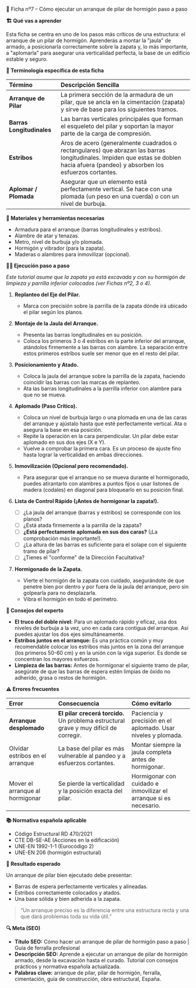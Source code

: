 🧱 Ficha nº7 – Cómo ejecutar un arranque de pilar de hormigón paso a paso

**🏗️ Qué vas a aprender**

Esta ficha se centra en uno de los pasos más críticos de una estructura: el arranque de un pilar de hormigón. Aprenderás a montar la "jaula" de armado, a posicionarla correctamente sobre la zapata y, lo más importante, a "aplomarla" para asegurar una verticalidad perfecta, la base de un edificio estable y seguro.

**📖 Terminología específica de esta ficha**

| Término | Descripción Sencilla |
| :--- | :--- |
| **Arranque de Pilar** | La primera sección de la armadura de un pilar, que se ancla en la cimentación (zapata) y sirve de base para los siguientes tramos. |
| **Barras Longitudinales** | Las barras verticales principales que forman el esqueleto del pilar y soportan la mayor parte de la carga de compresión. |
| **Estribos** | Aros de acero (generalmente cuadrados o rectangulares) que abrazan las barras longitudinales. Impiden que estas se doblen hacia afuera (pandeo) y absorben los esfuerzos cortantes. |
| **Aplomar / Plomada** | Asegurar que un elemento está perfectamente vertical. Se hace con una plomada (un peso en una cuerda) o con un nivel de burbuja. |

**🧱 Materiales y herramientas necesarias**

- Armadura para el arranque (barras longitudinales y estribos).
- Alambre de atar y tenazas.
- Metro, nivel de burbuja y/o plomada.
- Hormigón y vibrador (para la zapata).
- Maderas o alambres para inmovilizar (opcional).

**👷‍♂️ Ejecución paso a paso**

*Este tutorial asume que la zapata ya está excavada y con su hormigón de limpieza y parrilla inferior colocados (ver Fichas nº2, 3 o 4).* 

1.  **Replanteo del Eje del Pilar.**
    - Marca con precisión sobre la parrilla de la zapata dónde irá ubicado el pilar según los planos.

2.  **Montaje de la Jaula del Arranque.**
    - Presenta las barras longitudinales en su posición.
    - Coloca los primeros 3 o 4 estribos en la parte inferior del arranque, atándolos firmemente a las barras con alambre. La separación entre estos primeros estribos suele ser menor que en el resto del pilar.

3.  **Posicionamiento y Atado.**
    - Coloca la jaula del arranque sobre la parrilla de la zapata, haciendo coincidir las barras con las marcas de replanteo.
    - Ata las barras longitudinales a la parrilla inferior con alambre para que no se mueva.

4.  **Aplomado (Paso Crítico).**
    - Coloca un nivel de burbuja largo o una plomada en una de las caras del arranque y ajústalo hasta que esté perfectamente vertical. Ata o asegura la base en esa posición.
    - Repite la operación en la cara perpendicular. Un pilar debe estar aplomado en sus dos ejes (X e Y).
    - Vuelve a comprobar la primera cara. Es un proceso de ajuste fino hasta lograr la verticalidad en ambas direcciones.

5.  **Inmovilización (Opcional pero recomendado).**
    - Para asegurar que el arranque no se mueva durante el hormigonado, puedes atirantarlo con alambres a puntos fijos o usar listones de madera (codales) en diagonal para bloquearlo en su posición final.

6.  **Lista de Control Rápido (¡Antes de hormigonar la zapata!).**
    - [ ] ¿La jaula del arranque (barras y estribos) se corresponde con los planos?
    - [ ] ¿Está atada firmemente a la parrilla de la zapata?
    - [ ] **¿Está perfectamente aplomada en sus dos caras?** (¡La comprobación más importante!).
    - [ ] ¿La altura de las barras es suficiente para el solape con el siguiente tramo de pilar?
    - [ ] ¿Tienes el "conforme" de la Dirección Facultativa?

7.  **Hormigonado de la Zapata.**
    - Vierte el hormigón de la zapata con cuidado, asegurándote de que penetre bien por dentro y por fuera de la jaula del arranque, pero sin golpearla para no desplazarla.
    - Vibra el hormigón en todo el perímetro.

**💬 Consejos del experto**

- **El truco del doble nivel:** Para un aplomado rápido y eficaz, usa dos niveles de burbuja a la vez, uno en cada cara contigua del arranque. Así puedes ajustar los dos ejes simultáneamente.
- **Estribos juntos en el arranque:** Es una práctica común y muy recomendable colocar los estribos más juntos en la zona del arranque (los primeros 50-60 cm) y en la unión con la viga superior. Es donde se concentran los mayores esfuerzos.
- **Limpieza de las barras:** Antes de hormigonar el siguiente tramo de pilar, asegúrate de que las barras de espera estén limpias de óxido no adherido, grasa o restos de hormigón.

**⚠️ Errores frecuentes**

| Error | Consecuencia | Cómo evitarlo |
| :--- | :--- | :--- |
| **Arranque desplomado** | **El pilar crecerá torcido.** Un problema estructural grave y muy difícil de corregir. | Paciencia y precisión en el aplomado. Usar niveles y plomada. |
| Olvidar estribos en el arranque | La base del pilar es más vulnerable al pandeo y a esfuerzos cortantes. | Montar siempre la jaula completa antes de hormigonar. |
| Mover el arranque al hormigonar | Se pierde la verticalidad y la posición exacta del pilar. | Hormigonar con cuidado e inmovilizar el arranque si es necesario. |

**📚 Normativa española aplicable**

- Código Estructural RD 470/2021
- CTE DB-SE-AE (Acciones en la edificación)
- UNE-EN 1992-1-1 (Eurocódigo 2)
- UNE-EN 206 (hormigón estructural)

**🎯 Resultado esperado**

Un arranque de pilar bien ejecutado debe presentar:
- Barras de espera perfectamente verticales y alineadas.
- Estribos correctamente colocados y atados.
- Una base sólida y bien adherida a la zapata.

> “Un arranque preciso es la diferencia entre una estructura recta y una que dará problemas toda su vida útil.”

**🔍 Meta (SEO)**

- **Título SEO:** Cómo hacer un arranque de pilar de hormigón paso a paso | Guía de ferralla profesional
- **Descripción SEO:** Aprende a ejecutar un arranque de pilar de hormigón armado, desde la excavación hasta el curado. Tutorial con consejos prácticos y normativa española actualizada.
- **Palabras clave:** arranque de pilar, pilar de hormigón, ferralla, cimentación, guía de construcción, obra estructural, España.